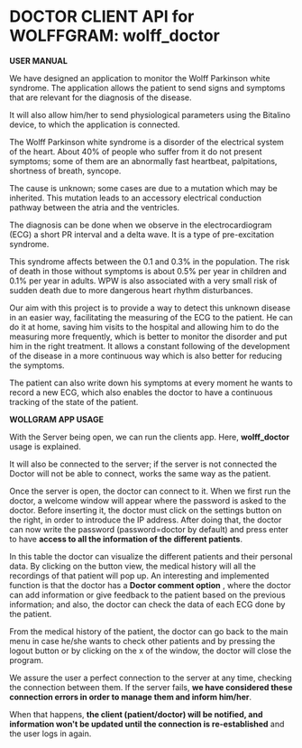 # DOCTOR CLIENT API for WOLFFGRAM: wolff_doctor

**USER MANUAL**

We have designed an application to monitor the Wolff Parkinson white syndrome. The application allows the patient to send signs and symptoms that are relevant for the diagnosis of the disease.

It will also allow him/her to send physiological parameters using the Bitalino device, to which the application is connected.

The Wolff Parkinson white syndrome is a disorder of the electrical system of the heart. About 40% of people who suffer from it do not present symptoms; some of them are an abnormally fast heartbeat, palpitations, shortness of breath, syncope.

The cause is unknown; some cases are due to a mutation which may be inherited. This mutation leads to an accessory electrical conduction pathway between the atria and the ventricles.

The diagnosis can be done when we observe in the electrocardiogram (ECG) a short PR interval and a delta wave. It is a type of pre-excitation syndrome.

This syndrome affects between the 0.1 and 0.3% in the population. The risk of death in those without symptoms is about 0.5% per year in children and 0.1% per year in adults. WPW is also associated with a very small risk of sudden death due to more dangerous heart rhythm disturbances.

Our aim with this project is to provide a way to detect this unknown disease in an easier way, facilitating the measuring of the ECG to the patient. He can do it at home, saving him visits to the hospital and allowing him to do the measuring more frequently, which is better to monitor the disorder and put him in the right treatment. It allows a constant following of the development of the disease in a more continuous way which is also better for reducing the symptoms.

The patient can also write down his symptoms at every moment he wants to record a new ECG, which also enables the doctor to have a continuous tracking of the state of the patient.

**WOLLGRAM APP USAGE**

With the Server being open, we can run the clients app. Here, **wolff\_doctor** usage is explained.

It will also be connected to the server; if the server is not connected the Doctor will not be able to connect, works the same way as the patient.


Once the server is open, the doctor can connect to it. When we first run the doctor, a welcome window will appear where the password is asked to the doctor. Before inserting it, the doctor must click on the settings button on the right, in order to introduce the IP address. After doing that, the doctor can now write the password (password=doctor by default) and press enter to have **access to all the information of the different patients**.


In this table the doctor can visualize the different patients and their personal data. By clicking on the button view, the medical history will all the recordings of that patient will pop up. An interesting and implemented function is that the doctor has a **Doctor comment option** , where the doctor can add information or give feedback to the patient based on the previous information; and also, the doctor can check the data of each ECG done by the patient.


From the medical history of the patient, the doctor can go back to the main menu in case he/she wants to check other patients and by pressing the logout button or by clicking on the x of the window, the doctor will close the program.

We assure the user a perfect connection to the server at any time, checking the connection between them. If the server fails, **we have considered these connection errors in order to manage them and inform him/her**.

When that happens, **the client (patient/doctor) will be notified, and information won&#39;t be updated until the connection is re-established** and the user logs in again.
